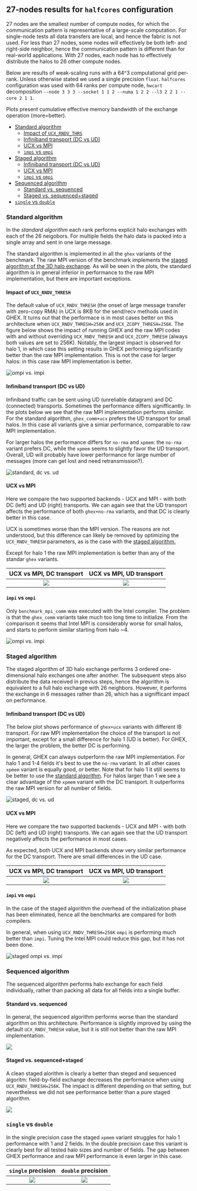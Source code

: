## 27-nodes results for `halfcores` configuration

27 nodes are the smallest number of compute nodes, for which the communication pattern is representative
of a large-scale computation. For single-node tests all data transfers are local, and hence the fabric
is not used. For less than 27 nodes, some nodes will effectively be both left- and right-side neighbor,
hence the communication pattern is different than for real-world applications. With 27 nodes, each node
has to effectively distribute the halos to 26 other compute nodes.

Below are results of weak-scaling runs with a 64^3 computational grid per-rank. Unless otherwise stated
we used a single precision `float`. `halfcores` configuration was used with 64 ranks per compute node, 
`hwcart` decomposition `--node 3 3 3 --socket 1 1 2 --numa 1 2 2 --l3 2 2 1 --core 2 1 1`.

Plots present cumulative effective memory bandwidth of the exchange operation (more=better).

* [Standard algorithm](#standard-algorithm)  
    * [Impact of `UCX_RNDV_THRS`](#impact-of-ucx_rndv_thresh)  
    * [Infiniband transport (DC vs UD)](#infiniband-transport-dc-vs-ud)  
    * [UCX vs MPI](#ucx-vs-mpi)  
    * [`impi` vs `ompi`](#impi-vs-ompi)  
* [Staged algorithm](#staged-algorithm)  
    * [Infiniband transport (DC vs UD)](#infiniband-transport-dc-vs-ud-1)  
    * [UCX vs MPI](#ucx-vs-mpi-1)  
    * [`impi` vs `ompi`](#impi-vs-ompi-1)  
* [Sequenced algorithm](#sequenced-algorithm)  
    * [Standard vs. sequenced](#standard-vs-sequenced)  
    * [Staged vs. sequenced+staged](#staged-vs-sequencedstaged)
* [`single` vs `double`](#single-vs-double)  

### Standard algorithm

In the *standard algorithm* each rank performs explicit halo exchanges with each of the 26 neigobors. For
multiple fields the halo data is packed into a single array and sent in one large message.

The standard algorithm is implemented in all the `ghex` variants of the benchmark. 
The raw MPI version of the benchmark implements the [staged algorithm of the 3D halo exchange](#staged-algorithm).
As will be seen in the plots, the standard algorithm is in general inferior in performance to the
raw MPI implementation, but there are important exceptions.

#### Impact of `UCX_RNDV_THRESH`

The default value of `UCX_RNDV_THRESH` (the onset of large message transfer with zero-copy RMA) 
in UCX is 8KB for the send/recv methods used in GHEX. It turns out that the performace is in most cases 
better on this architecture when `UCX_RNDV_THRESH=256K` and
`UCX_ZCOPY_THRESH=256K`. The figure below shows the impact of running GHEX and the raw MPI codes with and without overriding 
`UCX_RNDV_THRESH` and `UCX_ZCOPY_THRESH` (always both values are set to 256K).
Notably, the largest impact is observed for halo 1, in which case this setting results in GHEX performing significantly
better than the raw MPI implementation. This is not the case for larger halos: in this case raw MPI implementation is
better.

![ompi vs. impi](betzy_standard+dc_vs_standard+dc+thrs.png)

#### Infiniband transport (DC vs UD)

Infiniband traffic can be sent using UD (unreliable datagram) and DC (connected) transports. Sometimes the performance
differs signifficantly. In the plots below we see that the raw MPI implementation performs similar. For the standard algorithm,
`ghex_comm+ucx` prefers the UD transport for small halos. In this case all variants give a simiar performance, comparable
to raw MPI implementation.

For larger halos the performance differs for `no-rma` and `xpmem`: the `no-rma` variant prefers DC, while the `xpmem` seems
to slightly favor the UD transport. Overall, UD will probably have lower performance for large number of messages (more
can get lost and need retransmission?).

![standard, dc vs. ud](betzy_dc_vs_ud.png)

#### UCX vs MPI

Here we compare the two supported backends - UCX and MPI - with both DC (left) and UD (right) transports.
We can again see that the UD transport affects the performance of both `ghex+no-rma` variants, and that DC is clearly
better in this case.

UCX is sometimes worse than the MPI version. The reasons are not understood, but this difference can likely be 
removed by optimizing the `UCX_RNDV_THRESH` parameters, as is the case with the [staged algorithm.](#staged-algorithm)

Except for halo 1 the raw MPI implementation is better than any of the standar `ghex` variants.


UCX vs MPI, DC transport             |  UCX vs MPI, UD transport
:-------------------------:|:-------------------------:
![](betzy_ucx+dc_vs_mpi+dc.png)  |  ![](betzy_ucx+ud_vs_mpi+ud.png)

#### `impi` vs `ompi`

Only `benchmark_mpi_comm` was executed with the Intel compiler. The problem is that
the `ghex_comm` variants take much too long time to initialize. From the comparison it
seems that Intel MPI is considerably worse for small halos, and starts to perform similar
starting from halo ~4.

![ompi vs. impi](betzy_ompi_vs_impi.png)


### Staged algorithm

The staged algorithm of 3D halo exchange performs 3 ordered one-dimensional halo exchanges one after another.
The subsequent steps also distribute the data received in previus steps, hence the algorithm is equivalent to a full 
halo exchange with 26 neighbors. However, it performs the exchange in 6 messages rather than 26, which has a signifficant 
impact on performance.

#### Infiniband transport (DC vs UD)

The below plot shows performance of `ghex+ucx` variants with different IB transport. For raw MPI implementation
the choice of the transport is not important, except for a small difference for halo 1 (UD is better).
For GHEX, the larger the problem, the better DC is performing.

In general, GHEX can always outperform the raw MPI implementation. For halo 1 and 1-4 fields it's best to use
the `no-rma` variant. In all other cases `xpmem` variant is equally good, or better. Note that for halo 1 it still seems to
be better to use the [standard algorithm](#infiniband-transport-dc-vs-ud).
For halos larger than 1 we see a clear advantage of the `xpmem` variant with the DC transport. It outperforms the raw
MPI version for all number of fields. 

![staged, dc vs. ud](betzy_staged+dc_vs_staged+ud.png)

#### UCX vs MPI

Here we compare the two supported backends - UCX and MPI - with both DC (left) and UD (right) transports.
We can again see that the UD transport negatively affects the performance in most cases.

As expected, both UCX and MPI backends show very similar performance for the DC transport. There are
small differences in the UD case.

UCX vs MPI, DC transport             |  UCX vs MPI, UD transport
:-------------------------:|:-------------------------:
![](betzy_staged+ucx+dc_vs_staged+mpi+dc.png)  |  ![](betzy_staged+ucx+ud_vs_staged+mpi+ud.png)

#### `impi` vs `ompi`

In the case of the staged algorithm the overhead of the initialization phase has been eliminated, hence all the benchmarks 
are compared for both compilers.

In general, when using `UCX_RNDV_THRESH=256K` `ompi` is performing much better than `impi`. Tuning the Intel MPI
could reduce this gap, but it has not been done.

![staged ompi vs. impi](betzy_staged+ompi_vs_staged+impi.png)


### Sequenced algorithm

The sequenced algorithm performs halo exchange for each field individually, rather than packing all data for all
fields into a single buffer. 

#### Standard vs. sequenced

In general, the sequenced algorithm performs worse than the standard algorithm on this
architecture. Performance is slightly improved by using the default `UCX_RNDV_THRESH` value, but it is still not
better than the raw MPI implementation.

![](betzy_standard_vs_sequence.png)

#### Staged vs. sequenced+staged

A clean staged alorithm is clearly a better than steged and sequenced algoritm: field-by-field exchange
decreases the performance when using `UCX_RNDV_THRESH=256K`. The impact is different depending on that setting,
but nevertheless we did not see performance better than a pure staged algorithm.

![](betzy_staged+dc_vs_staged+sequence+dc.png)


### `single` vs `double`

In the single precision case the staged `xpmem` variant struggles for halo 1 performance with 1 and 2 fields.
In the double precision case this variant is clearly best for all tested halo sizes and number of fields.
The gap between GHEX performance and raw MPI performance is even larger in this case.

`single` precision         |  `double` precision
:-------------------------:|:-------------------------:
![](betzy_staged+ucx+dc_vs_staged+mpi+dc.png)  |  ![](betzy_double_staged+ucx+dc_vs_staged+mpi+dc.png)
